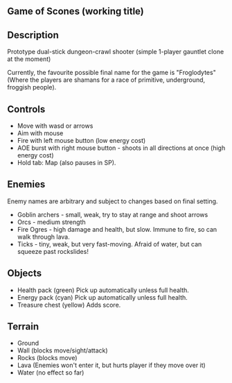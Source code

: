 Game of Scones (working title)
------------------------------

Description
-----------

Prototype dual-stick dungeon-crawl shooter (simple 1-player gauntlet clone at the moment)

Currently, the favourite possible final name for the game is "Froglodytes" (Where the players are shamans for a race of
primitive, underground, froggish people).

Controls
--------

* Move with wasd or arrows
* Aim with mouse
* Fire with left mouse button (low energy cost)
* AOE burst with right mouse button - shoots in all directions at once (high energy cost)
* Hold tab: Map (also pauses in SP).

Enemies
-------

Enemy names are arbitrary and subject to changes based on final setting.

* Goblin archers - small, weak, try to stay at range and shoot arrows
* Orcs - medium strength
* Fire Ogres - high damage and health, but slow. Immune to fire, so can walk through lava.
* Ticks - tiny, weak, but very fast-moving. Afraid of water, but can squeeze past rockslides!

Objects
-------

* Health pack (green) Pick up automatically unless full health.
* Energy pack (cyan) Pick up automatically unless full health.
* Treasure chest (yellow) Adds score.

Terrain
-------

* Ground
* Wall (blocks move/sight/attack)
* Rocks (blocks move)
* Lava (Enemies won't enter it, but hurts player if they move over it)
* Water (no effect so far)
